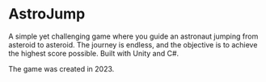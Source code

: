 # AstroJump
A simple yet challenging game where you guide an astronaut jumping from asteroid to asteroid. The journey is endless, and the objective is to achieve the highest score possible. Built with Unity and C#. 

The game was created in 2023.
